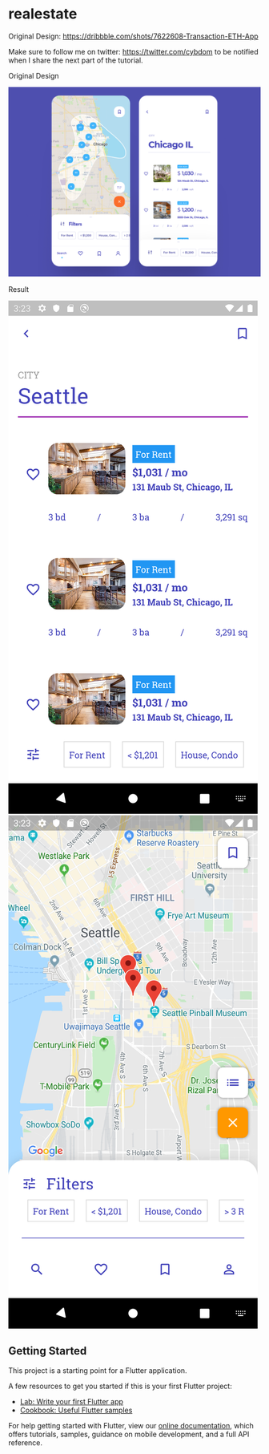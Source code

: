 # realestate

Original Design: https://dribbble.com/shots/7622608-Transaction-ETH-App

Make sure to follow me on twitter: https://twitter.com/cybdom to be notified when I share the next part of the tutorial.

Original Design 

<img src="original_design.png">

Result

<img src="screenshot1.png">
<img src="screenshot2.png">

## Getting Started

This project is a starting point for a Flutter application.

A few resources to get you started if this is your first Flutter project:

- [Lab: Write your first Flutter app](https://flutter.dev/docs/get-started/codelab)
- [Cookbook: Useful Flutter samples](https://flutter.dev/docs/cookbook)

For help getting started with Flutter, view our
[online documentation](https://flutter.dev/docs), which offers tutorials,
samples, guidance on mobile development, and a full API reference.
